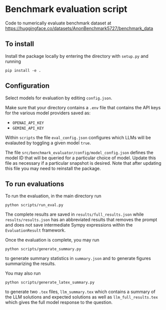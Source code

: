 # Benchmark evaluation script

Code to numerically evaluate benchmark dataset at https://huggingface.co/datasets/AnonBenchmark5727/benchmark_data

## To install
Install the package locally by entering the directory with `setup.py` and running
```
pip install -e .
```

## Configuration
Select models for evaluation by editing `config.json`.

Make sure that your directory contains a `.env` file that contains the API keys for the various model providers saved as:
- `OPENAI_API_KEY`
- `GEMINI_API_KEY`

Within `scripts` the file `eval_config.json` configures which LLMs will be evalauted by toggling a given model `true`.

The file `src/benchmark_evaluator/config/model_config.json` defines the model ID that will be queried for a particular choice of model. Update this file as necessary if a particular snapshot is desired. Note that after updating this file you may need to reinstall the package.

## To run evaluations
To run the evaluation, in the main directory run
```
python scripts/run_eval.py
```
The complete results are saved in `results/full_results.json` while `results/results.json` has an abbreviated results that removes the prompt and does not save intermediate Sympy expressions within the `EvaluationResult` framework.

Once the evaluation is complete, you may run
```
python scripts/generate_summary.py
```
to generate summary statistics in `summary.json` and to generate figures summarizing the results.

You may also run
```
python scripts/generate_latex_summary.py
```
to generate two `.tex` files, `llm_summary.tex` which contains a summary of the LLM solutions and expected solutions as well as `llm_full_results.tex` which gives the full model response to the question.
